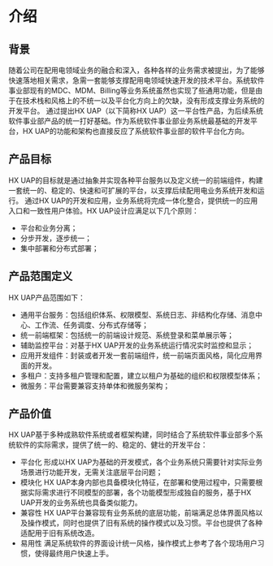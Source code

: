 # 介绍

## 背景

随着公司在配用电领域业务的融合和深入，各种各样的业务需求被提出，为了能够快速落地相关需求，急需一套能够支撑配用电领域快速开发的技术平台。系统软件事业部现有的MDC、MDM、Billing等业务系统虽然也实现了些通用功能，但是由于在技术栈和风格上的不统一以及平台化方向上的欠缺，没有形成支撑业务系统的开发平台。
通过提出HX UAP（以下简称HX UAP）这一平台性产品，为后续系统软件事业部产品的统一打好基础。作为系统软件事业部业务系统最基础的开发平台，HX UAP的功能和架构也直接反应了系统软件事业部的软件平台化方向。

## 产品目标

HX UAP的目标就是通过抽象并实现各种平台服务以及定义统一的前端组件，构建一套统一的、稳定的、快速和可扩展的平台，以支撑后续配用电业务系统开发和运行。
通过HX UAP的开发和应用，业务系统将完成一体化整合，提供统一的应用入口和一致性用户体验。HX UAP设计应满足以下几个原则：

* 平台和业务分离；
* 分步开发，逐步统一；
* 集中部署和分布式部署；

## 产品范围定义

HX UAP产品范围如下：
* 通用平台服务：包括组织体系、权限模型、系统日志、非结构化存储、消息中心、工作流、任务调度、分布式存储等；
* 统一前端框架：包括统一的前端设计规范、系统登录和菜单展示等；
* 辅助监控平台：对基于HX UAP开发的业务系统运行情况实时监控和显示；
* 应用开发组件：封装或者开发一套前端组件，统一前端页面风格，简化应用界面的开发。
* 多租户：支持多租户管理和配置，建立以租户为基础的组织和权限模型体系；
* 微服务：平台需要兼容支持单体和微服务架构；

## 产品价值

HX UAP基于多种成熟软件系统或者框架构建，同时结合了系统软件事业部多个系统软件的实际需求，提供了统一的、稳定的、健壮的开发平台：
* 平台化
形成以HX UAP为基础的开发模式，各个业务系统只需要针对实际业务场景进行功能开发，无需关注底层平台问题；
* 模块化
HX UAP本身内部也具备模块化特征，在部署和使用过程中，只需要根据实际需求进行不同模型的部署，各个功能模型形成独自的服务，基于HX UAP开发的业务系统也具备类似能力。
* 兼容性
HX UAP平台兼容现有业务系统的底层功能，前端满足总体界面风格以及操作模式，同时也提供了旧有系统的操作模式以及习惯。平台也提供了各种适配用于旧有系统改造。
* 易用性
满足系统软件的界面设计统一风格，操作模式上参考了各个现场用户习惯，使得最终用户快速上手。